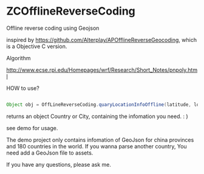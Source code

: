 # ZCOfflineReverseCoding
Offline reverse coding using Geojson

inspired by https://github.com/Alterplay/APOfflineReverseGeocoding, which is a Objective C version.

Algorithm

http://www.ecse.rpi.edu/Homepages/wrf/Research/Short_Notes/pnpoly.html

HOW to use?
```java

Object obj = OffLineReverseCoding.quaryLocationInfoOffline(latitude, longitude, getApplicationContext());

```
returns an object Country or City, containing the infomation you need. : )

see demo for usage.

The demo project only contains infomation of GeoJson for china provinces and 180 countries in the world.
If you wanna parse another country, You need add a GeoJson file to assets.

If you have any questions, please ask me.
